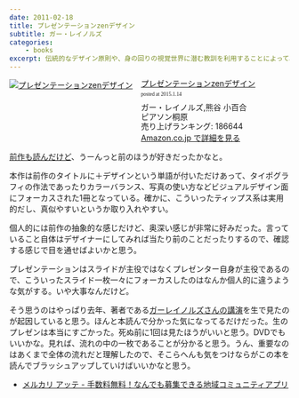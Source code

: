 ```yaml
---
date: 2011-02-18
title: プレゼンテーションzenデザイン
subtitle: ガー・レイノルズ
categories: 
    - books
excerpt: 伝統的なデザイン原則や、身の回りの視覚世界に潜む教訓を利用することによって、明確なコミュニケーションを達成する方法を伝授。
---
```


<div class="azlink-box"><div class="azlink-image" style="float:left"><a href="http://www.amazon.co.jp/exec/obidos/ASIN/4894713993/warikiru-22/" name="azlinklink" target="_blank"><img src="https://images-na.ssl-images-amazon.com/images/I/51F1nBPMUUL._SL160_.jpg" alt="プレゼンテーションzenデザイン" style="border:none" /></a></div><div class="azlink-info" style="float:left;margin-left:15px;line-height:120%"><div class="azlink-name" style="margin-bottom:10px;line-height:120%"><a href="http://www.amazon.co.jp/exec/obidos/ASIN/4894713993/warikiru-22/" name="azlinklink" target="_blank">プレゼンテーションzenデザイン</a><div class="azlink-powered-date" style="font-size:7pt;margin-top:5px;font-family:verdana;line-height:120%">posted at 2015.1.14</div></div><div class="azlink-detail">ガー・レイノルズ,熊谷 小百合<br />ピアソン桐原<br />売り上げランキング: 186644<br /></div><div class="azlink-link" style="margin-top:5px"><a href="http://www.amazon.co.jp/exec/obidos/ASIN/4894713993/warikiru-22/" target="_blank">Amazon.co.jp で詳細を見る</a></div></div><div class="azlink-footer" style="clear:left"></div></div>

[前作も読んだけど](/mol/log/prezentation-zen/)、うーんっと前のほうが好きだったかなと。

本作は前作のタイトルに＋デザインという単語が付いただけあって、タイポグラフィの作法であったりカラーバランス、写真の使い方などビジュアルデザイン面にフォーカスされた1冊となっている。確かに、こういったティップス系は実用的だし、真似やすいというか取り入れやすい。

個人的には前作の抽象的な感じだけど、奥深い感じが非常に好みだった。言っていること自体はデザイナーにしてみれば当たり前のことだったりするので、確認する感じで目を通せばよいかと思う。

プレゼンテーションはスライドが主役ではなくプレゼンター自身が主役であるので、こういったスライド一枚一々にフォーカスしたのはなんか個人的に違うような気がする。いや大事なんだけど。

そう思うのはやっぱり去年、著者である[ガーレイノルズさんの講演](/mol/log/the-naked-presenter/)を生で見たのが起因していると思う。ほんと本読んで分かった気になってるだけだった。生のプレゼンは本当にすごかった。死ぬ前に1回は見たほうがいいと思う。DVDでもいいかな。見れば、流れの中の一枚であることが分かると思う。うん、重要なのはあくまで全体の流れだと理解したので、そこらへんも気をつけならがこの本を読んでブラッシュアップしていけばいいかなと思う。

- [メルカリ アッテ \- 手数料無料！なんでも募集できる地域コミュニティアプリ](https://www.mercariatte.com/jp/)